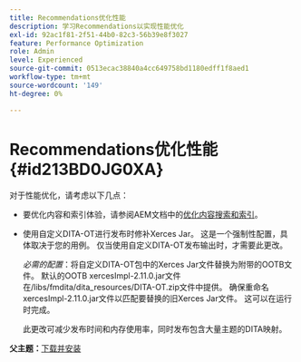 ```yaml
---
title: Recommendations优化性能
description: 学习Recommendations以实现性能优化
exl-id: 92ac1f81-2f51-44b0-82c3-56b39e8f3027
feature: Performance Optimization
role: Admin
level: Experienced
source-git-commit: 0513ecac38840a4cc649758bd1180edff1f8aed1
workflow-type: tm+mt
source-wordcount: '149'
ht-degree: 0%

---
```


# Recommendations优化性能 {#id213BD0JG0XA}

对于性能优化，请考虑以下几点：

- 要优化内容和索引体验，请参阅AEM文档中的[优化内容搜索和索引](https://experienceleague.adobe.com/docs/experience-manager-cloud-service/operations/indexing.html)。

- 使用自定义DITA-OT进行发布时修补Xerces Jar。 这是一个强制性配置，具体取决于您的用例。 仅当使用自定义DITA-OT发布输出时，才需要此更改。

  *必需的配置*：将自定义DITA-OT包中的Xerces Jar文件替换为附带的OOTB文件。 默认的OOTB xercesImpl-2.11.0.jar文件在/libs/fmdita/dita\_resources/DITA-OT.zip文件中提供。 确保重命名xercesImpl-2.11.0.jar文件以匹配要替换的旧Xerces Jar文件。 这可以在运行时完成。

  此更改可减少发布时间和内存使用率，同时发布包含大量主题的DITA映射。


**父主题：**&#x200B;[&#x200B;下载并安装](download-install.md)
